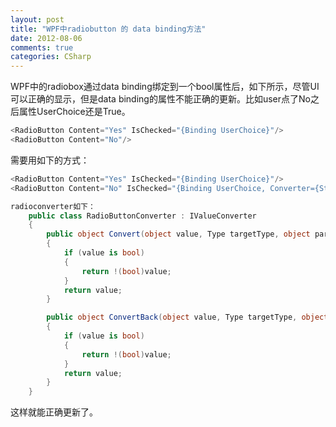 ```yaml
---
layout: post
title: "WPF中radiobutton 的 data binding方法"
date: 2012-08-06
comments: true
categories: CSharp
---
```

WPF中的radiobox通过data binding绑定到一个bool属性后，如下所示，尽管UI可以正确的显示，但是data binding的属性不能正确的更新。比如user点了No之后属性UserChoice还是True。

```c#
<RadioButton Content="Yes" IsChecked="{Binding UserChoice}"/>
<RadioButton Content="No"/>
```

需要用如下的方式：
```c#
<RadioButton Content="Yes" IsChecked="{Binding UserChoice}"/>
<RadioButton Content="No" IsChecked="{Binding UserChoice, Converter={StaticResource radioConverter}}"/>

radioconverter如下：
    public class RadioButtonConverter : IValueConverter
    {
        public object Convert(object value, Type targetType, object parameter, System.Globalization.CultureInfo culture)
        {
            if (value is bool)
            {
                return !(bool)value;
            }
            return value;
        }

        public object ConvertBack(object value, Type targetType, object parameter, System.Globalization.CultureInfo culture)
        {
            if (value is bool)
            {
                return !(bool)value;
            }
            return value;
        }
    }
```
这样就能正确更新了。